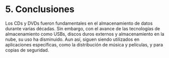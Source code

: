 # 5. Conclusiones

Los CDs y DVDs fueron fundamentales en el almacenamiento de datos durante varias décadas. Sin embargo, con el avance de las tecnologías de almacenamiento como USBs, discos duros externos y almacenamiento en la nube, su uso ha disminuido. Aun así, siguen siendo utilizados en aplicaciones específicas, como la distribución de música y películas, y para copias de seguridad.
